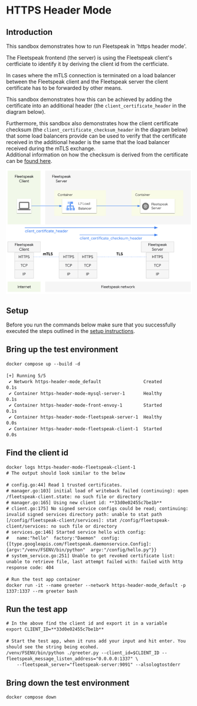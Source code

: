 # HTTPS Header Mode

## Introduction

This sandbox demonstrates how to run Fleetspeak in 'https header mode'.

The Fleetspeak frontend (the server) is using the Fleetspeak client's
certficiate to identify it by deriving the client id from the certficiate.

In cases where the mTLS connection is terminated on a load balancer between the
Fleetspeak client and the Fleetspeak server the client certificate has to be
forwarded by other means.

This sandbox demonstrates how this can be achieved by adding the certificate
into an additional header (the `client_certificate_header` in the diagram
below).

Furthermore, this sandbox also demonstrates how the client certificate checksum
(the `client_certificate_checksum_header` in the diagram below) that some load
balancers provide can be used to verify that the certificate received in the
additional header is the same that the load balancer received during the mTLS
exchange. \
Additional information on how the checksum is derived from the certificate can
be
[found here](https://datatracker.ietf.org/doc/html/draft-ietf-oauth-mtls-17#section-3.1).

![HTTPS Header Mode](../diagrams/httpsHeaderMode_355.png "HTTPS Header Mode")

## Setup

Before you run the commands below make sure that you successfully executed the
steps outlined in the [setup instructions](../../sandboxes#setup-instructions).

## Bring up the test environment

```
docker compose up --build -d

[+] Running 5/5
 ✔ Network https-header-mode_default                Created                                                                                                          0.1s
 ✔ Container https-header-mode-mysql-server-1       Healthy                                                                                                          0.1s
 ✔ Container https-header-mode-front-envoy-1        Started                                                                                                          0.1s
 ✔ Container https-header-mode-fleetspeak-server-1  Healthy                                                                                                          0.0s
 ✔ Container https-header-mode-fleetspeak-client-1  Started                                                                                                          0.0s
```

## Find the client id

```
docker logs https-header-mode-fleetspeak-client-1
# The output should look similar to the below

# config.go:44] Read 1 trusted certificates.
# manager.go:103] initial load of writeback failed (continuing): open /fleetspeak-client.state: no such file or directory
# manager.go:165] Using new client id: **33d0e02455c7be1b**
# client.go:175] No signed service configs could be read; continuing: invalid signed services directory path: unable to stat path [/config/fleetspeak-client/services]: stat /config/fleetspeak-client/services: no such file or directory
# services.go:146] Started service hello with config:
#   name:"hello"  factory:"Daemon"  config:{[type.googleapis.com/fleetspeak.daemonservice.Config]:{argv:"/venv/FSENV/bin/python"  argv:"/config/hello.py"}}
# system_service.go:251] Unable to get revoked certificate list: unable to retrieve file, last attempt failed with: failed with http response code: 404

# Run the test app container
docker run -it --name greeter --network https-header-mode_default -p 1337:1337 --rm greeter bash
```

## Run the test app

```
# In the above find the client id and export it in a variable
export CLIENT_ID=**33d0e02455c7be1b**

# Start the test app, when it runs add your input and hit enter. You should see the string being ecohed.
/venv/FSENV/bin/python ./greeter.py --client_id=$CLIENT_ID --fleetspeak_message_listen_address="0.0.0.0:1337" \
    --fleetspeak_server="fleetspeak-server:9091" --alsologtostderr

```

## Bring down the test environment

```
docker compose down
```
